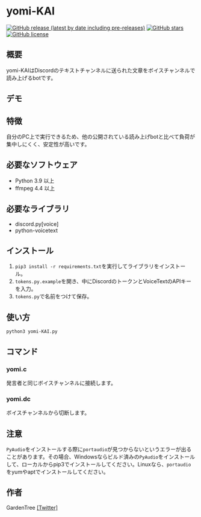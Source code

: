 # yomi-KAI
[![GitHub release (latest by date including pre-releases)](https://img.shields.io/github/v/release/Garden-Tree/yomi-KAI?include_prereleases)](https://github.com/Garden-Tree/yomi-KAI/releases)
[![GitHub stars](https://img.shields.io/github/stars/Garden-Tree/yomi-KAI)](https://github.com/Garden-Tree/yomi-KAI/stargazers)
[![GitHub license](https://img.shields.io/github/license/Garden-Tree/yomi-KAI)](https://github.com/Garden-Tree/yomi-KAI/blob/main/LICENSE)

## 概要
yomi-KAIはDiscordのテキストチャンネルに送られた文章をボイスチャンネルで読み上げるbotです。

## デモ

## 特徴
自分のPC上で実行できるため、他の公開されている読み上げbotと比べて負荷が集中しにくく、安定性が高いです。

## 必要なソフトウェア
- Python 3.9 以上  
- ffmpeg 4.4 以上

## 必要なライブラリ
- discord.py[voice]  
- python-voicetext

## インストール
1. `pip3 install -r requirements.txt`を実行してライブラリをインストール。  
2. `tokens.py.example`を開き、中にDiscordのトークンとVoiceTextのAPIキーを入力。
3. `tokens.py`で名前をつけて保存。

## 使い方
`python3 yomi-KAI.py`

## コマンド
### yomi.c
発言者と同じボイスチャンネルに接続します。
### yomi.dc
ボイスチャンネルから切断します。

## 注意
`PyAudio`をインストールする際に`portaudio`が見つからないというエラーが出ることがあります。その場合、Windowsならビルド済みの`PyAudio`をインストールして、ローカルからpip3でインストールしてください。Linuxなら、`portaudio`をyumやaptでインストールしてください。

## 作者
GardenTree [[Twitter]](https://twitter.com/Garden__Tree)
